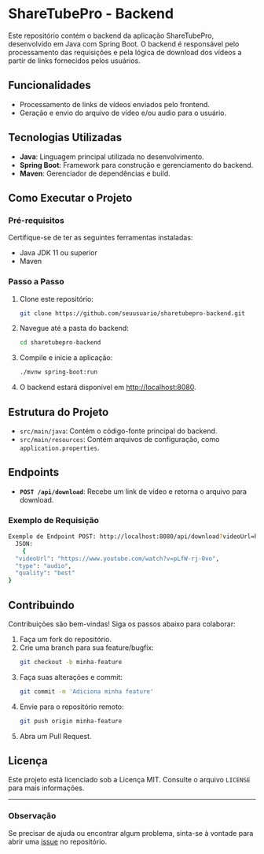 # ShareTubePro - Backend

Este repositório contém o backend da aplicação ShareTubePro, desenvolvido em Java com Spring Boot. O backend é responsável pelo processamento das requisições e pela lógica de download dos vídeos a partir de links fornecidos pelos usuários.

## Funcionalidades

- Processamento de links de vídeos enviados pelo frontend.
- Geração e envio do arquivo de vídeo e/ou audio para o usuário.

## Tecnologias Utilizadas

- **Java**: Linguagem principal utilizada no desenvolvimento.
- **Spring Boot**: Framework para construção e gerenciamento do backend.
- **Maven**: Gerenciador de dependências e build.

## Como Executar o Projeto

### Pré-requisitos
Certifique-se de ter as seguintes ferramentas instaladas:
- Java JDK 11 ou superior
- Maven

### Passo a Passo

1. Clone este repositório:
   ```bash
   git clone https://github.com/seuusuario/sharetubepro-backend.git
   ```

2. Navegue até a pasta do backend:
   ```bash
   cd sharetubepro-backend
   ```

3. Compile e inicie a aplicação:
   ```bash
   ./mvnw spring-boot:run
   ```

4. O backend estará disponível em [http://localhost:8080](http://localhost:8080).

## Estrutura do Projeto

- `src/main/java`: Contém o código-fonte principal do backend.
- `src/main/resources`: Contém arquivos de configuração, como `application.properties`.

## Endpoints

- **`POST /api/download`**: Recebe um link de vídeo e retorna o arquivo para download.

### Exemplo de Requisição

```bash
Exemplo de Endpoint POST: http://localhost:8080/api/download?videoUrl=https://www.youtube.com/watch?v=pLfW-rj-0vo)
  JSON:
    {
  "videoUrl": "https://www.youtube.com/watch?v=pLfW-rj-0vo",
  "type": "audio",
  "quality": "best"
}
```

## Contribuindo
Contribuições são bem-vindas! Siga os passos abaixo para colaborar:

1. Faça um fork do repositório.
2. Crie uma branch para sua feature/bugfix:
   ```bash
   git checkout -b minha-feature
   ```
3. Faça suas alterações e commit:
   ```bash
   git commit -m 'Adiciona minha feature'
   ```
4. Envie para o repositório remoto:
   ```bash
   git push origin minha-feature
   ```
5. Abra um Pull Request.

## Licença
Este projeto está licenciado sob a Licença MIT. Consulte o arquivo `LICENSE` para mais informações.

---

### Observação
Se precisar de ajuda ou encontrar algum problema, sinta-se à vontade para abrir uma [issue](https://github.com/seuusuario/sharetubepro-backend/issues) no repositório.

